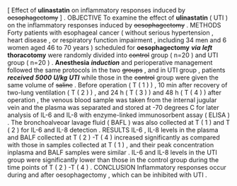 [ Effect of **ulinastatin** on inflammatory responses induced by ~~oesophagectomy~~ ] . OBJECTIVE To examine the effect of **ulinastatin** ( UTI ) on the inflammatory responses induced by ~~oesophagectomy~~ . METHODS Forty patients with esophageal cancer ( without serious hypertension , heart disease , or respiratory function impairment , including 34 men and 6 women aged 46 to 70 years ) scheduled for **oesophagectomy** ***via*** ***left*** **thoracotomy** were randomly divided into ~~control~~ group ( n=20 ) and UTI group ( n=20 ) . **Anesthesia** ***induction*** and perioperative management followed the same protocols in the two ~~groups~~ , and in UTI group , patients ***received*** ***5000*** ***U/kg*** ***UTI*** while those in the ~~control~~ group were given the same volume of ~~saline~~ . Before operation ( T ( 1 ) ) , 10 min after recovery of two-lung ventilation ( T ( 2 ) ) , and 24 h ( T ( 3 ) ) and 48 h ( T ( 4 ) ) after operation , the venous blood sample was taken from the internal jugular vein and the plasma was separated and stored at -70 degrees C for later analysis of IL-6 and IL-8 with enzyme-linked immunosorbent assay ( ELISA ) . The bronchoalveoar lavage fluid ( BAFL ) was also collected at T ( 1 ) and T ( 2 ) for IL-6 and IL-8 detection . RESULTS IL-6 , IL-8 levels in the plasma and BALF collected at T ( 2 ) -T ( 4 ) increased significantly as compared with those in samples collected at T ( 1 ) , and their peak concentration inplasma and BALF samples were similar . IL-6 and IL-8 levels in the UTI group were significantly lower than those in the control group during the time points of T ( 2 ) -T ( 4 ) . CONCLUSION Inflammatory responses occur during and after oesophagectomy , which can be inhibited with UTI . 